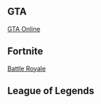 ## GTA
[GTA Online](https://github.fabricegeib.com/games/gta-online/)

## Fortnite
[Battle Royale](https://github.fabricegeib.com/games/fortnite-battle-royale/)

## League of Legends
